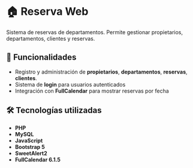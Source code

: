 # 🏠 Reserva Web

Sistema de reservas de departamentos. Permite gestionar propietarios, departamentos, clientes y reservas.

## 🎯 Funcionalidades

- Registro y administración de **propietarios**, **departamentos**, **reservas**, **clientes**.
- Sistema de **login** para usuarios autenticados
- Integración con **FullCalendar** para mostrar reservas por fecha

## 🛠️ Tecnologías utilizadas

- **PHP** 
- **MySQL** 
- **JavaScript**
- **Bootstrap 5** 
- **SweetAlert2** 
- **FullCalendar 6.1.5** 
